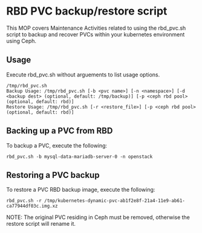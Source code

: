 # RBD PVC backup/restore script

This MOP covers Maintenance Activities related to using the rbd_pvc.sh script
to backup and recover PVCs within your kubernetes environment using Ceph.

## Usage
Execute rbd_pvc.sh without arguements to list usage options.

```
/tmp/rbd_pvc.sh
Backup Usage: /tmp/rbd_pvc.sh [-b <pvc name>] [-n <namespace>] [-d <backup dest> (optional, default: /tmp/backup)] [-p <ceph rbd pool> (optional, default: rbd)]
Restore Usage: /tmp/rbd_pvc.sh [-r <restore_file>] [-p <ceph rbd pool> (optional, default: rbd)]
```

## Backing up a PVC from RBD
To backup a PVC, execute the following:

```
rbd_pvc.sh -b mysql-data-mariadb-server-0 -n openstack
```

## Restoring a PVC backup
To restore a PVC RBD backup image, execute the following:

```
rbd_pvc.sh -r /tmp/kubernetes-dynamic-pvc-ab1f2e8f-21a4-11e9-ab61-ca77944df03c.img.xz
```

NOTE: The original PVC residing in Ceph must be removed, otherwise the restore script will rename it. 
